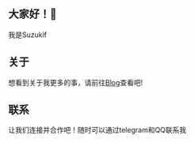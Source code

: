 ## 大家好！👋

我是Suzukif

## 关于
想看到关于我更多的事，请前往[Blog](https://blog.suzukif.xyz)查看吧!
## 联系

让我们连接并合作吧！随时可以通过telegram和QQ联系我

